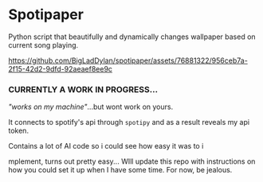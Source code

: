 # Spotipaper 
Python script that beautifully and dynamically changes wallpaper based on current song playing. 

https://github.com/BigLadDylan/spotipaper/assets/76881322/956ceb7a-2f15-42d2-9dfd-92aeaef8ee9c

### CURRENTLY A WORK IN PROGRESS...
*"works on my machine"*...but wont work on yours.

It connects to spotify's api through `spotipy` and as a result reveals my api token. 

Contains a lot of AI code so i could see how easy it was to i


mplement, turns out pretty easy...
WIll update this repo with instructions on how you could set it up when I have some time. For now, be jealous.
